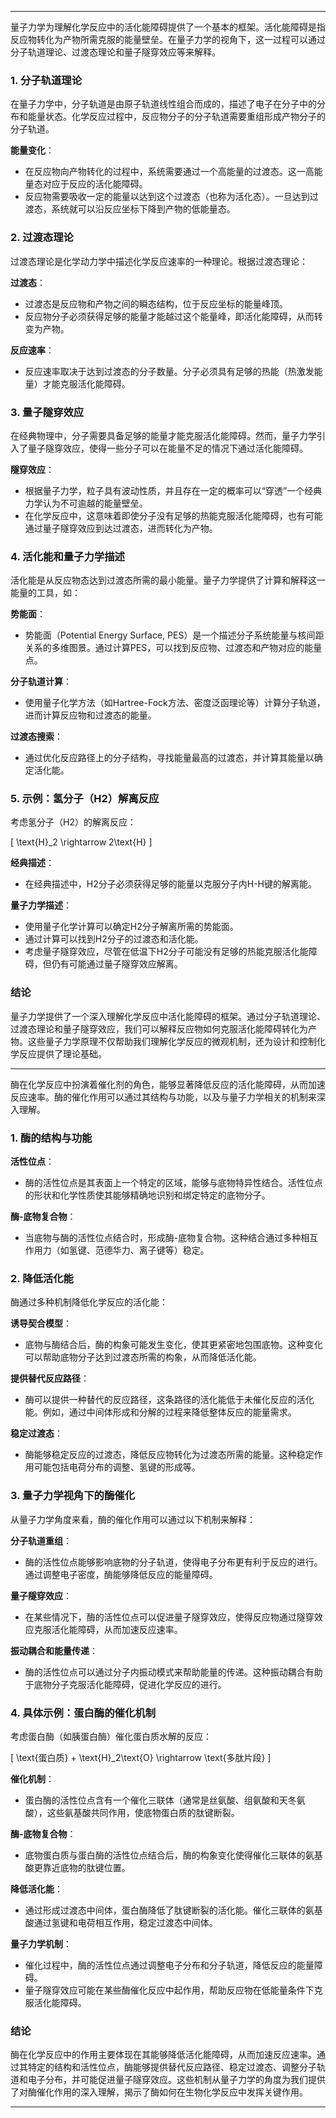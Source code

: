 
---

量子力学为理解化学反应中的活化能障碍提供了一个基本的框架。活化能障碍是指反应物转化为产物所需克服的能量壁垒。在量子力学的视角下，这一过程可以通过分子轨道理论、过渡态理论和量子隧穿效应等来解释。

### 1. **分子轨道理论**

在量子力学中，分子轨道是由原子轨道线性组合而成的，描述了电子在分子中的分布和能量状态。化学反应过程中，反应物分子的分子轨道需要重组形成产物分子的分子轨道。

**能量变化**：
- 在反应物向产物转化的过程中，系统需要通过一个高能量的过渡态。这一高能量态对应于反应的活化能障碍。
- 反应物需要吸收一定的能量以达到这个过渡态（也称为活化态）。一旦达到过渡态，系统就可以沿反应坐标下降到产物的低能量态。

### 2. **过渡态理论**

过渡态理论是化学动力学中描述化学反应速率的一种理论。根据过渡态理论：

**过渡态**：
- 过渡态是反应物和产物之间的瞬态结构，位于反应坐标的能量峰顶。
- 反应物分子必须获得足够的能量才能越过这个能量峰，即活化能障碍，从而转变为产物。

**反应速率**：
- 反应速率取决于达到过渡态的分子数量。分子必须具有足够的热能（热激发能量）才能克服活化能障碍。

### 3. **量子隧穿效应**

在经典物理中，分子需要具备足够的能量才能克服活化能障碍。然而，量子力学引入了量子隧穿效应，使得一些分子可以在能量不足的情况下通过活化能障碍。

**隧穿效应**：
- 根据量子力学，粒子具有波动性质，并且存在一定的概率可以“穿透”一个经典力学认为不可逾越的能量壁垒。
- 在化学反应中，这意味着即使分子没有足够的热能克服活化能障碍，也有可能通过量子隧穿效应到达过渡态，进而转化为产物。

### 4. **活化能和量子力学描述**

活化能是从反应物态达到过渡态所需的最小能量。量子力学提供了计算和解释这一能量的工具，如：

**势能面**：
- 势能面（Potential Energy Surface, PES）是一个描述分子系统能量与核间距关系的多维图景。通过计算PES，可以找到反应物、过渡态和产物对应的能量点。

**分子轨道计算**：
- 使用量子化学方法（如Hartree-Fock方法、密度泛函理论等）计算分子轨道，进而计算反应物和过渡态的能量。

**过渡态搜索**：
- 通过优化反应路径上的分子结构，寻找能量最高的过渡态，并计算其能量以确定活化能。

### 5. **示例：氢分子（H2）解离反应**

考虑氢分子（H2）的解离反应：

\[ \text{H}_2 \rightarrow 2\text{H} \]

**经典描述**：
- 在经典描述中，H2分子必须获得足够的能量以克服分子内H-H键的解离能。

**量子力学描述**：
- 使用量子化学计算可以确定H2分子解离所需的势能面。
- 通过计算可以找到H2分子的过渡态和活化能。
- 考虑量子隧穿效应，尽管在低温下H2分子可能没有足够的热能克服活化能障碍，但仍有可能通过量子隧穿效应解离。

### 结论

量子力学提供了一个深入理解化学反应中活化能障碍的框架。通过分子轨道理论、过渡态理论和量子隧穿效应，我们可以解释反应物如何克服活化能障碍转化为产物。这些量子力学原理不仅帮助我们理解化学反应的微观机制，还为设计和控制化学反应提供了理论基础。

---

酶在化学反应中扮演着催化剂的角色，能够显著降低反应的活化能障碍，从而加速反应速率。酶的催化作用可以通过其结构与功能，以及与量子力学相关的机制来深入理解。

### 1. **酶的结构与功能**

**活性位点**：
- 酶的活性位点是其表面上一个特定的区域，能够与底物特异性结合。活性位点的形状和化学性质使其能够精确地识别和绑定特定的底物分子。

**酶-底物复合物**：
- 当底物与酶的活性位点结合时，形成酶-底物复合物。这种结合通过多种相互作用力（如氢键、范德华力、离子键等）稳定。

### 2. **降低活化能**

酶通过多种机制降低化学反应的活化能：

**诱导契合模型**：
- 底物与酶结合后，酶的构象可能发生变化，使其更紧密地包围底物。这种变化可以帮助底物分子达到过渡态所需的构象，从而降低活化能。

**提供替代反应路径**：
- 酶可以提供一种替代的反应路径，这条路径的活化能低于未催化反应的活化能。例如，通过中间体形成和分解的过程来降低整体反应的能量需求。

**稳定过渡态**：
- 酶能够稳定反应的过渡态，降低反应物转化为过渡态所需的能量。这种稳定作用可能包括电荷分布的调整、氢键的形成等。

### 3. **量子力学视角下的酶催化**

从量子力学角度来看，酶的催化作用可以通过以下机制来解释：

**分子轨道重组**：
- 酶的活性位点能够影响底物的分子轨道，使得电子分布更有利于反应的进行。通过调整电子密度，酶能够降低反应的能量障碍。

**量子隧穿效应**：
- 在某些情况下，酶的活性位点可以促进量子隧穿效应，使得反应物通过隧穿效应克服活化能障碍，从而加速反应速率。

**振动耦合和能量传递**：
- 酶的活性位点可以通过分子内振动模式来帮助能量的传递。这种振动耦合有助于底物分子克服活化能障碍，促进化学反应的进行。

### 4. **具体示例：蛋白酶的催化机制**

考虑蛋白酶（如胰蛋白酶）催化蛋白质水解的反应：

\[ \text{蛋白质} + \text{H}_2\text{O} \rightarrow \text{多肽片段} \]

**催化机制**：
- 蛋白酶的活性位点含有一个催化三联体（通常是丝氨酸、组氨酸和天冬氨酸），这些氨基酸共同作用，使底物蛋白质的肽键断裂。

**酶-底物复合物**：
- 底物蛋白质与蛋白酶的活性位点结合后，酶的构象变化使得催化三联体的氨基酸更靠近底物的肽键位置。

**降低活化能**：
- 通过形成过渡态中间体，蛋白酶降低了肽键断裂的活化能。催化三联体的氨基酸通过氢键和电荷相互作用，稳定过渡态中间体。

**量子力学机制**：
- 催化过程中，酶的活性位点通过调整电子分布和分子轨道，降低反应的能量障碍。
- 量子隧穿效应可能在某些酶催化反应中起作用，帮助反应物在低能量条件下克服活化能障碍。

### 结论

酶在化学反应中的作用主要体现在其能够降低活化能障碍，从而加速反应速率。通过其特定的结构和活性位点，酶能够提供替代反应路径、稳定过渡态、调整分子轨道和电子分布，并可能促进量子隧穿效应。这些机制从量子力学的角度为我们提供了对酶催化作用的深入理解，揭示了酶如何在生物化学反应中发挥关键作用。

---




